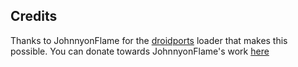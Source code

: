 ## Credits

Thanks to JohnnyonFlame for the [droidports](https://github.com/JohnnyonFlame/droidports) loader that makes this possible.
You can donate towards JohnnyonFlame's work [here](https://ko-fi.com/johnnyonflame)

